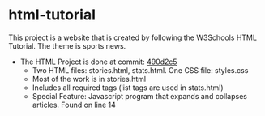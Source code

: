 # html-tutorial
This project is a website that is created by following the W3Schools HTML Tutorial.
The theme is sports news.

* The HTML Project is done at commit: [490d2c5](https://github.com/jah05/html-tutorial/tree/490d2c5c745277cdbaaaf68bd3fc75614065dab4)
  * Two HTML files: stories.html, stats.html. One CSS file: styles.css
  * Most of the work is in stories.html
  * Includes all required tags (list tags are used in stats.html)
  * Special Feature: Javascript program that expands and collapses articles. Found on line 14
